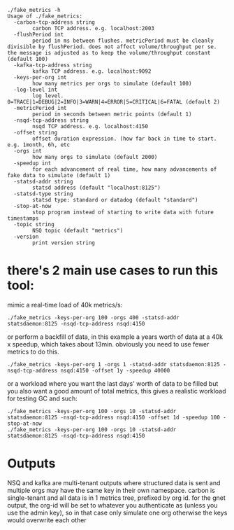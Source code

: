 ```
./fake_metrics -h
Usage of ./fake_metrics:
  -carbon-tcp-address string
    	carbon TCP address. e.g. localhost:2003
  -flushPeriod int
    	period in ms between flushes. metricPeriod must be cleanly divisible by flushPeriod. does not affect volume/throughput per se. the message is adjusted as to keep the volume/throughput constant (default 100)
  -kafka-tcp-address string
    	kafka TCP address. e.g. localhost:9092
  -keys-per-org int
    	how many metrics per orgs to simulate (default 100)
  -log-level int
    	log level. 0=TRACE|1=DEBUG|2=INFO|3=WARN|4=ERROR|5=CRITICAL|6=FATAL (default 2)
  -metricPeriod int
    	period in seconds between metric points (default 1)
  -nsqd-tcp-address string
    	nsqd TCP address. e.g. localhost:4150
  -offset string
    	offset duration expression. (how far back in time to start. e.g. 1month, 6h, etc
  -orgs int
    	how many orgs to simulate (default 2000)
  -speedup int
    	for each advancement of real time, how many advancements of fake data to simulate (default 1)
  -statsd-addr string
    	statsd address (default "localhost:8125")
  -statsd-type string
    	statsd type: standard or datadog (default "standard")
  -stop-at-now
    	stop program instead of starting to write data with future timestamps
  -topic string
    	NSQ topic (default "metrics")
  -version
    	print version string
```

# there's 2 main use cases to run this tool:

mimic a real-time load of 40k metrics/s:

```
./fake_metrics -keys-per-org 100 -orgs 400 -statsd-addr statsdaemon:8125 -nsqd-tcp-address nsqd:4150
```

or perform a backfill of data, in this example a years worth of data at a 40k x speedup, which takes about 13min.
obviously you need to use fewer metrics to do this.

```
./fake_metrics -keys-per-org 1 -orgs 1 -statsd-addr statsdaemon:8125 -nsqd-tcp-address nsqd:4150 -offset 1y -speedup 40000
```


or a workload where you want the last days' worth of data to be filled but you also want a good amount of total metrics,
this gives a realistic workload for testing GC and such:

```
./fake_metrics -keys-per-org 100 -orgs 10 -statsd-addr statsdaemon:8125 -nsqd-tcp-address nsqd:4150 -offset 1d -speedup 100 -stop-at-now
./fake_metrics -keys-per-org 100 -orgs 10 -statsd-addr statsdaemon:8125 -nsqd-tcp-address nsqd:4150
```

# Outputs

NSQ and kafka are multi-tenant outputs where structured data is sent and multiple orgs may have the same key in their own namespace.
carbon is single-tenant and all data is in 1 metrics tree, prefixed by org id.
for the gnet output, the org-id will be set to whatever you authenticate as (unless you use the admin key), so in that case only simulate one org otherwise the keys would overwrite each other
